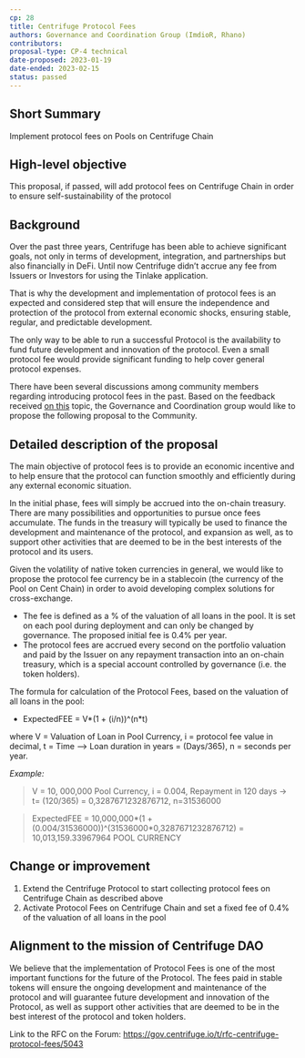 ```yaml
---
cp: 28
title: Centrifuge Protocol Fees 
authors: Governance and Coordination Group (ImdioR, Rhano)
contributors:
proposal-type: CP-4 technical
date-proposed: 2023-01-19
date-ended: 2023-02-15
status: passed
---
```


## Short Summary
Implement protocol fees on Pools on Centrifuge Chain

## High-level objective
This proposal, if passed, will add protocol fees on Centrifuge Chain in order to ensure self-sustainability of the protocol

## Background
Over the past three years, Centrifuge has been able to achieve significant goals, not only in terms of development, integration, and partnerships but also financially in DeFi. Until now Centrifuge didn’t accrue any fee from Issuers or Investors for using the Tinlake application.

That is why the development and implementation of protocol fees is an expected and considered step that will ensure the independence and protection of the protocol from external economic shocks, ensuring stable, regular, and predictable development.

The only way to be able to run a successful Protocol is the availability to fund future development and innovation of the protocol. Even a small protocol fee would provide significant funding to help cover general protocol expenses. 

There have been several discussions among community members regarding introducing protocol fees in the past. Based on the feedback received [on this](https://gov.centrifuge.io/t/centrifuge-protocol-fees/4840) topic, the Governance and Coordination group would like to propose the following proposal to the Community.

## Detailed description of the proposal
The main objective of protocol fees is to provide an economic incentive and to help ensure that the protocol can function smoothly and efficiently during any external economic situation.

In the initial phase, fees will simply be accrued into the on-chain treasury. There are many possibilities and opportunities to pursue once fees accumulate.
The funds in the treasury will typically be used to finance the development and maintenance of the protocol, and expansion as well, as to support other activities that are deemed to be in the best interests of the protocol and its users.

Given the volatility of native token currencies in general, we would like to propose the protocol fee currency be in a stablecoin (the currency of the Pool on Cent Chain) in order to avoid developing complex solutions for cross-exchange.

- The fee is defined as a % of the valuation of all loans in the pool. It is set on each pool during deployment and can only be changed by governance. The proposed initial fee is 0.4% per year.
- The protocol fees are accrued every second on the portfolio valuation and paid by the Issuer on any repayment transaction into an on-chain treasury, which is a special account controlled by governance (i.e. the token holders). 

The formula for calculation of the Protocol Fees, based on the valuation of all loans in the pool:

- ExpectedFEE = V*(1 + (i/n))^(n*t)

where V = Valuation of Loan in Pool Currency, i = protocol fee value in decimal, t = Time --> Loan duration in years = (Days/365), n = seconds per year.

*Example:*

>  V = 10, 000,000 Pool Currency, i = 0.004, Repayment in 120 days → t= (120/365) = 0,3287671232876712, n=31536000

>  ExpectedFEE = 10,000,000*(1 + (0.004/31536000))^(31536000*0,3287671232876712) = 10,013,159.33967964 POOL CURRENCY

## Change or improvement
1. Extend the Centrifuge Protocol to start collecting protocol fees on Centrifuge Chain as described above
2. Activate Protocol Fees on Centrifuge Chain and set a fixed fee of 0.4% of the valuation of all loans in the pool

## Alignment to the mission of Centrifuge DAO
We believe that the implementation of Protocol Fees is one of the most important functions for the future of the Protocol.
The fees paid in stable tokens will ensure the ongoing development and maintenance of the protocol and will guarantee future development and innovation of the Protocol, as well as support other activities that are deemed to be in the best interest of the protocol and token holders.


Link to the RFC on the Forum: https://gov.centrifuge.io/t/rfc-centrifuge-protocol-fees/5043

